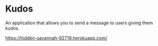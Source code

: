 # Kudos

An application that allows you to send a message to users giving them kudos.

https://hidden-savannah-92719.herokuapp.com/
